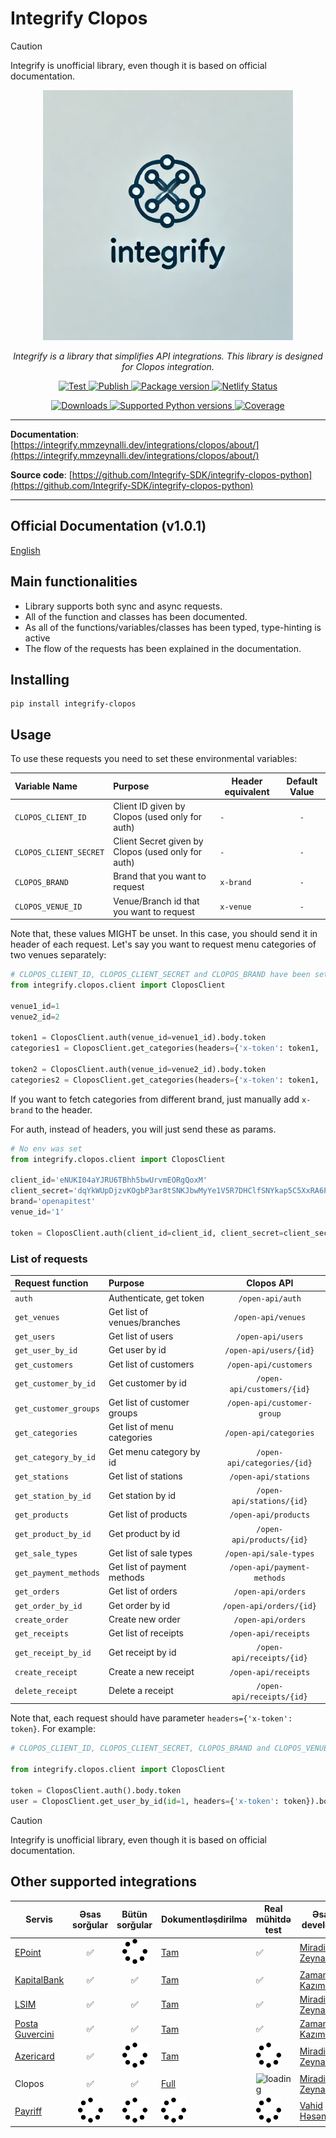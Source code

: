 # Integrify Clopos

> [!Caution]
> Integrify is unofficial library, even though it is based on official documentation.

<p align="center">
  <a href="https://integrify.mmzeynalli.dev/"><img width="400" src="https://raw.githubusercontent.com/Integrify-SDK/integrify-docs-python/main/docs/az/docs/assets/integrify.png" alt="Integrify"></a>
</p>
<p align="center">
    <em>Integrify is a library that simplifies API integrations. This library is designed for Clopos integration.</em>
</p>
<p align="center">
<a href="https://github.com/Integrify-SDK/integrify-clopos-python/actions/workflows/test.yml" target="_blank">
    <img src="https://github.com/Integrify-SDK/integrify-clopos-python/actions/workflows/test.yml/badge.svg?branch=main" alt="Test">
</a>
<a href="https://github.com/Integrify-SDK/integrify-clopos-python/actions/workflows/publish.yml" target="_blank">
    <img src="https://github.com/Integrify-SDK/integrify-clopos-python/actions/workflows/publish.yml/badge.svg" alt="Publish">
</a>
<a href="https://pypi.org/project/integrify-clopos" target="_blank">
  <img src="https://img.shields.io/pypi/v/integrify-clopos?color=%2334D058&label=pypi%20package" alt="Package version">
</a>
<a href="https://app.netlify.com/sites/integrify-docs/deploys">
  <img src="https://api.netlify.com/api/v1/badges/d8931b6a-80c7-41cb-bdbb-bf6ef5789f80/deploy-status" alt="Netlify Status">
</a>
</p>
<p align="center">
<a href="https://pepy.tech/project/integrify-clopos" target="_blank">
  <img src="https://static.pepy.tech/badge/integrify-clopos" alt="Downloads">
</a>
<a href="https://pypi.org/project/integrify-clopos" target="_blank">
    <img src="https://img.shields.io/pypi/pyversions/integrify-clopos.svg?color=%2334D058" alt="Supported Python versions">
</a>
<a href="https://coverage-badge.samuelcolvin.workers.dev/redirect/Integrify-SDK/integrify-clopos-python" target="_blank">
    <img src="https://coverage-badge.samuelcolvin.workers.dev/Integrify-SDK/integrify-clopos-python.svg" alt="Coverage">
</a>

</p>

---

**Documentation**: [https://integrify.mmzeynalli.dev/integrations/clopos/about/](https://integrify.mmzeynalli.dev/integrations/clopos/about/)

**Source code**: [https://github.com/Integrify-SDK/integrify-clopos-python](https://github.com/Integrify-SDK/integrify-clopos-python)

---

## Official Documentation (v1.0.1)

[English](https://developer.clopos.com/)

## Main functionalities

- Library supports both sync and async requests.
- All of the function and classes has been documented.
- As all of the functions/variables/classes has been typed, type-hinting is active
- The flow of the requests has been explained in the documentation.

## Installing

<div class="termy">

```console
pip install integrify-clopos
```

</div>

## Usage

To use these requests you need to set these environmental variables:

| Variable Name          | Purpose                                            | Header equivalent | Default Value |
| :--------------------- | :------------------------------------------------- | ----------------- | :-----------: |
| `CLOPOS_CLIENT_ID`     | Client ID given by Clopos (used only for auth)     | `-`               |      `-`      |
| `CLOPOS_CLIENT_SECRET` | Client Secret given by Clopos (used only for auth) | `-`               |      `-`      |
| `CLOPOS_BRAND`         | Brand that you want to request                     | `x-brand`         |      `-`      |
| `CLOPOS_VENUE_ID`      | Venue/Branch id that you want to request           | `x-venue`         |      `-`      |

Note that, these values MIGHT be unset. In this case, you should send it in header of each request. Let's say you want to request menu categories of two venues separately:

```python
# CLOPOS_CLIENT_ID, CLOPOS_CLIENT_SECRET and CLOPOS_BRAND have been set as env variables
from integrify.clopos.client import CloposClient

venue1_id=1
venue2_id=2

token1 = CloposClient.auth(venue_id=venue1_id).body.token
categories1 = CloposClient.get_categories(headers={'x-token': token1, 'x-venue': venue1_id}).body.data

token2 = CloposClient.auth(venue_id=venue2_id).body.token
categories2 = CloposClient.get_categories(headers={'x-token': token1, 'x-venue': venue2_id}).body.data
```

If you want to fetch categories from different brand, just manually add `x-brand` to the header.

For auth, instead of headers, you will just send these as params.

```python
# No env was set
from integrify.clopos.client import CloposClient

client_id='eNUKI04aYJRU6TBhh5bwUrvmEORgQoxM'
client_secret='dqYkWUpDjzvKOgbP3ar8tSNKJbwMyYe1V5R7DHClfSNYkap5C5XxRA6PmzoPv1I2'
brand='openapitest'
venue_id='1'

token = CloposClient.auth(client_id=client_id, client_secret=client_secret, brand=brand, venue_id=venue_id).body.token
```

### List of requests

| Request function      | Purpose                     |         Clopos API          |
| :-------------------- | :-------------------------- | :-------------------------: |
| `auth`                | Authenticate, get token     |      `/open-api/auth`       |
| `get_venues`          | Get list of venues/branches |     `/open-api/venues`      |
| `get_users`           | Get list of users           |      `/open-api/users`      |
| `get_user_by_id`      | Get user by id              |   `/open-api/users/{id}`    |
| `get_customers`       | Get list of customers       |    `/open-api/customers`    |
| `get_customer_by_id`  | Get customer by id          | `/open-api/customers/{id}`  |
| `get_customer_groups` | Get list of customer groups | `/open-api/customer-group`  |
| `get_categories`      | Get list of menu categories |   `/open-api/categories`    |
| `get_category_by_id`  | Get menu category by id     | `/open-api/categories/{id}` |
| `get_stations`        | Get list of stations        |    `/open-api/stations`     |
| `get_station_by_id`   | Get station by id           |  `/open-api/stations/{id}`  |
| `get_products`        | Get list of products        |    `/open-api/products`     |
| `get_product_by_id`   | Get product by id           |  `/open-api/products/{id}`  |
| `get_sale_types`      | Get list of sale types      |   `/open-api/sale-types`    |
| `get_payment_methods` | Get list of payment methods | `/open-api/payment-methods` |
| `get_orders`          | Get list of orders          |     `/open-api/orders`      |
| `get_order_by_id`     | Get order by id             |   `/open-api/orders/{id}`   |
| `create_order`        | Create new order            |     `/open-api/orders`      |
| `get_receipts`        | Get list of receipts        |    `/open-api/receipts`     |
| `get_receipt_by_id`   | Get receipt by id           |  `/open-api/receipts/{id}`  |
| `create_receipt`      | Create a new receipt        |    `/open-api/receipts`     |
| `delete_receipt`      | Delete a receipt            |  `/open-api/receipts/{id}`  |

Note that, each request should have parameter `headers={'x-token': token}`. For example:

```python
# CLOPOS_CLIENT_ID, CLOPOS_CLIENT_SECRET, CLOPOS_BRAND and CLOPOS_VENUE_ID have been set as env variables

from integrify.clopos.client import CloposClient

token = CloposClient.auth().body.token
user = CloposClient.get_user_by_id(id=1, headers={'x-token': token}).body.data
```

> [!Caution]
> Integrify is unofficial library, even though it is based on official documentation.

## Other supported integrations

<!-- AUTO-UPDATE SECTION -->
| Servis                                                                              |                                                        Əsas sorğular                                                         |                                                        Bütün sorğular                                                        | Dokumentləşdirilmə                                                                                                           | Real mühitdə test                                                                                                            | Əsas developer                                    |
| ----------------------------------------------------------------------------------- | :--------------------------------------------------------------------------------------------------------------------------: | :--------------------------------------------------------------------------------------------------------------------------: | ---------------------------------------------------------------------------------------------------------------------------- | ---------------------------------------------------------------------------------------------------------------------------- | ------------------------------------------------- |
| [EPoint](https://github.com/Integrify-SDK/integrify-epoint-python)                  |                                                              ✅                                                               | ![loading](https://raw.githubusercontent.com/Integrify-SDK/integrify-docs-python/main/docs/az/docs/assets/spinner-solid.svg) | [Tam](https://integrify.mmzeynalli.dev/integrations/epoint/about/)                                                           | ✅                                                                                                                            | [Miradil Zeynallı](https://github.com/mmzeynalli) |
| [KapitalBank](https://github.com/Integrify-SDK/integrify-kapitalbank-python)        |                                                              ✅                                                               |                                                              ✅                                                               | [Tam](https://integrify.mmzeynalli.dev/integrations/kapital/about/)                                                          | ✅                                                                                                                            | [Zaman Kazımov](https://github.com/kazimovzaman2) |
| [LSIM](https://github.com/Integrify-SDK/integrify-lsim-python)                      |                                                              ✅                                                               |                                                              ✅                                                               | [Tam](https://integrify.mmzeynalli.dev/integrations/lsim/about/)                                                             | ✅                                                                                                                            | [Miradil Zeynallı](https://github.com/mmzeynalli) |
| [Posta Guvercini](https://github.com/Integrify-SDK/integrify-postaguvercini-python) |                                                              ✅                                                               |                                                              ✅                                                               | [Tam](https://integrify.mmzeynalli.dev/integrations/posta-guvercini/about/)                                                  | ✅                                                                                                                            | [Zaman Kazımov](https://github.com/kazimovzaman2) |
| [Azericard](https://github.com/Integrify-SDK/integrify-azericard-python)            |                                                              ✅                                                               | ![loading](https://raw.githubusercontent.com/Integrify-SDK/integrify-docs-python/main/docs/az/docs/assets/spinner-solid.svg) | [Tam](https://integrify.mmzeynalli.dev/integrations/azericard/about)                                                         | ![loading](https://raw.githubusercontent.com/Integrify-SDK/integrify-docs-python/main/docs/az/docs/assets/spinner-solid.svg) | [Miradil Zeynallı](https://github.com/mmzeynalli) |
| Clopos                                                                              |                                                              ✅                                                               |                                                              ✅                                                               | [Full](https://integrify.mmzeynalli.dev/integrations/clopos/about)                                                           | ![loading](https://raw.githubusercontent.com/mmzeynalli/integrify/main/docs/az/docs/assets/spinner-solid.svg)                | [Miradil Zeynallı](https://github.com/mmzeynalli) |
| [Payriff](https://github.com/Integrify-SDK/integrify-payriff-python)                | ![loading](https://raw.githubusercontent.com/Integrify-SDK/integrify-docs-python/main/docs/az/docs/assets/spinner-solid.svg) | ![loading](https://raw.githubusercontent.com/Integrify-SDK/integrify-docs-python/main/docs/az/docs/assets/spinner-solid.svg) | ![loading](https://raw.githubusercontent.com/Integrify-SDK/integrify-docs-python/main/docs/az/docs/assets/spinner-solid.svg) | ![loading](https://raw.githubusercontent.com/Integrify-SDK/integrify-docs-python/main/docs/az/docs/assets/spinner-solid.svg) | [Vahid Həsənzadə](https://github.com/vahidzhe)    |
